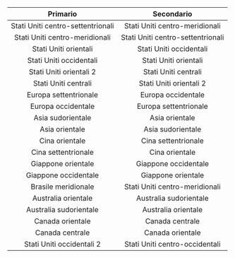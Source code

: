|Primario |Secondario |
|:-----------------:|:-----------------:|
|Stati Uniti centro-settentrionali |Stati Uniti centro-meridionali |
|Stati Uniti centro-meridionali |Stati Uniti centro-settentrionali |
|Stati Uniti orientali |Stati Uniti occidentali |
|Stati Uniti occidentali |Stati Uniti orientali |
|Stati Uniti orientali 2 |Stati Uniti centrali |
|Stati Uniti centrali |Stati Uniti orientali 2 |
|Europa settentrionale |Europa occidentale |
|Europa occidentale |Europa settentrionale |
|Asia sudorientale |Asia orientale |
|Asia orientale |Asia sudorientale |
|Cina orientale |Cina settentrionale |
|Cina settentrionale |Cina orientale |
|Giappone orientale |Giappone occidentale |
|Giappone occidentale |Giappone orientale |
|Brasile meridionale |Stati Uniti centro-meridionali |
|Australia orientale |Australia sudorientale|
|Australia sudorientale|Australia orientale |
|Canada orientale |Canada centrale |
|Canada centrale |Canada orientale |
|Stati Uniti occidentali 2 |Stati Uniti centro-occidentali |

<!---HONumber=AcomDC_0720_2016-->